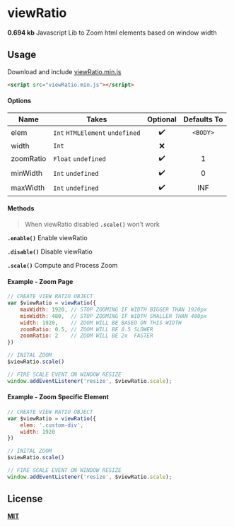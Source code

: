 # viewRatio

**0.694 kb** Javascript Lib to Zoom html elements based on window width

## Usage

Download and include [viewRatio.min.js](https://github.com/howion/viewRatio/blob/master/lib/viewRatio.min.js)

```html
<script src="viewRatio.min.js"></script>
```

#### Options

Name      | Takes                           | Optional            | Defaults To
--------- | ------------------------------- | :-----------------: | :---------:
elem      | `Int` `HTMLElement` `undefined` | :heavy_check_mark:  | `<BODY>`
width     | `Int`                           | :x:                 | 
zoomRatio | `Float` `undefined`             | :heavy_check_mark:  | 1
minWidth  | `Int` `undefined`               | :heavy_check_mark:  | 0
maxWidth  | `Int` `undefined`               | :heavy_check_mark:  | INF

#### Methods

> When viewRatio disabled **`.scale()`** won't work

**`.enable()`** Enable viewRatio

**`.disable()`** Disable viewRatio

**`.scale()`** Compute and Process Zoom

#### Example - Zoom Page

```js
// CREATE VIEW RATIO OBJECT
var $viewRatio = viewRatio({
    maxWidth: 1920, // STOP ZOOMING IF WIDTH BIGGER THAN 1920px
    minWidth: 480,  // STOP ZOOMING IF WIDTH SMALLER THAN 480px
    width: 1920,    // ZOOM WILL BE BASED ON THIS WIDTH
    zoomRatio: 0.5, // ZOOM WILL BE 0.5 SLOWER
    zoomRatio: 2    // ZOOM WILL BE 2x  FASTER
})

// INITAL ZOOM
$viewRatio.scale()

// FIRE SCALE EVENT ON WINDOW RESIZE
window.addEventListener('resize', $viewRatio.scale);
```

#### Example - Zoom Specific Element

```js
// CREATE VIEW RATIO OBJECT
var $viewRatio = viewRatio({
    elem: '.custom-div',
    width: 1920
})

// INITAL ZOOM
$viewRatio.scale()

// FIRE SCALE EVENT ON WINDOW RESIZE
window.addEventListener('resize', $viewRatio.scale);
```

## License

[**MIT**](https://github.com/howion/viewRatio/blob/master/LICENSE)

